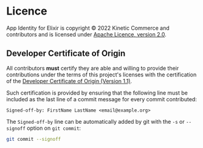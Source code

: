 # Licence

App Identity for Elixir is copyright © 2022 Kinetic Commerce and contributors
and is licensed under [Apache Licence, version 2.0][apache-licence-20].

## Developer Certificate of Origin

All contributors **must** certify they are able and willing to provide their
contributions under the terms of this project's licenses with the certification
of the [Developer Certificate of Origin (Version 1.1)][dco].

Such certification is provided by ensuring that the following line must be
included as the last line of a commit message for every commit contributed:

    Signed-off-by: FirstName LastName <email@example.org>

The `Signed-off-by` line can be automatically added by git with the `-s` or
`--signoff` option on `git commit`:

```sh
git commit --signoff
```

[apache-licence-20]: licences/APACHE-2.0.txt
[dco]: licences/dco.txt
